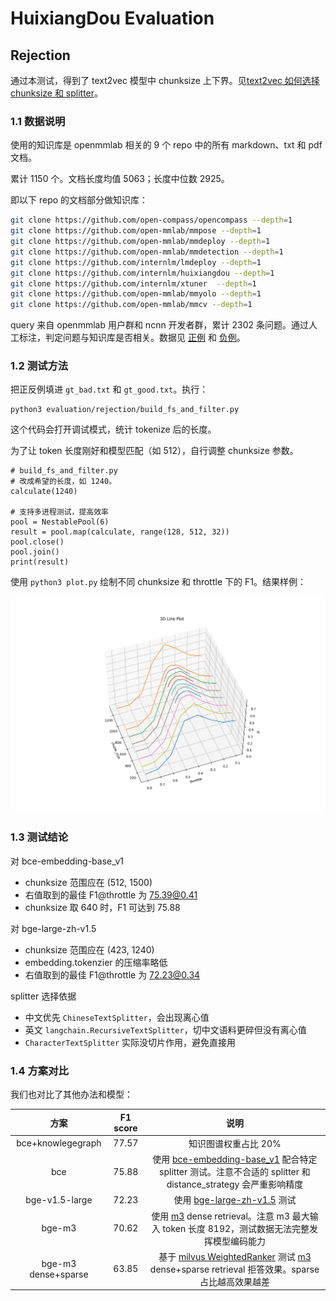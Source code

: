 # HuixiangDou Evaluation

## Rejection

通过本测试，得到了 text2vec 模型中 chunksize 上下界。见[text2vec 如何选择 chunksize 和 splitter](https://zhuanlan.zhihu.com/p/704311157)。

### **1.1 数据说明**

使用的知识库是 openmmlab 相关的 9 个 repo 中的所有 markdown、txt 和 pdf 文档。

累计 1150 个。文档长度均值 5063；长度中位数 2925。

即以下 repo 的文档部分做知识库：

```bash
git clone https://github.com/open-compass/opencompass --depth=1
git clone https://github.com/open-mmlab/mmpose --depth=1
git clone https://github.com/open-mmlab/mmdeploy --depth=1
git clone https://github.com/open-mmlab/mmdetection --depth=1
git clone https://github.com/internlm/lmdeploy --depth=1
git clone https://github.com/internlm/huixiangdou --depth=1
git clone https://github.com/internlm/xtuner  --depth=1
git clone https://github.com/open-mmlab/mmyolo --depth=1
git clone https://github.com/open-mmlab/mmcv --depth=1
```

query 来自 openmmlab 用户群和 ncnn 开发者群，累计 2302 条问题。通过人工标注，判定问题与知识库是否相关。数据见 [正例](https://github.com/tpoisonooo/huixiangdou-evaluation-results/blob/main/rejection/gt_good.txt) 和 [负例](https://github.com/tpoisonooo/huixiangdou-evaluation-results/blob/main/rejection/gt_bad.txt)。

### **1.2 测试方法**

把正反例填进 `gt_bad.txt` 和 `gt_good.txt`。执行：

```
python3 evaluation/rejection/build_fs_and_filter.py
```

这个代码会打开调试模式，统计 tokenize 后的长度。

为了让 token 长度刚好和模型匹配（如 512），自行调整 chunksize 参数。

```
# build_fs_and_filter.py
# 改成希望的长度，如 1240。
calculate(1240)

# 支持多进程测试，提高效率
pool = NestablePool(6)
result = pool.map(calculate, range(128, 512, 32))
pool.close()
pool.join()
print(result)
```

使用 `python3 plot.py` 绘制不同 chunksize 和 throttle 下的 F1。结果样例：

<img src="rejection/plot_example.png" width="600">

### **1.3 测试结论**

对 bce-embedding-base_v1

- chunksize 范围应在 (512, 1500)
- 右值取到的最佳 F1@throttle 为 75.39@0.41
- chunksize 取 640 时，F1 可达到 75.88

对 bge-large-zh-v1.5

- chunksize 范围应在 (423, 1240)
- embedding.tokenzier 的压缩率略低
- 右值取到的最佳 F1@throttle 为 72.23@0.34

splitter 选择依据

- 中文优先 `ChineseTextSplitter`，会出现离心值
- 英文 `langchain.RecursiveTextSplitter`，切中文语料更碎但没有离心值
- `CharacterTextSplitter` 实际没切片作用，避免直接用

### **1.4 方案对比**

我们也对比了其他办法和模型：

|        方案         | F1 score |                                                                                      说明                                                                                       |
| :-----------------: | :------: | :-----------------------------------------------------------------------------------------------------------------------------------------------------------------------------: |
|  bce+knowlegegraph  |  77.57   |                                                                              知识图谱权重占比 20%                                                                               |
|         bce         |  75.88   |          使用 [bce-embedding-base_v1](https://github.com/netease-youdao/BCEmbedding) 配合特定 splitter 测试。注意不合适的 splitter 和 distance_strategy 会严重影响精度          |
|   bge-v1.5-large    |  72.23   |                                                    使用 [bge-large-zh-v1.5](https://github.com/FlagOpen/FlagEmbedding) 测试                                                     |
|       bge-m3        |  70.62   |                    使用 [m3](https://github.com/FlagOpen/FlagEmbedding) dense retrieval。注意 m3 最大输入 token 长度 8192，测试数据无法完整发挥模型编码能力                     |
| bge-m3 dense+sparse |  63.85   | 基于 [milvus WeightedRanker](https://github.com/milvus-io/milvus) 测试 [m3](https://github.com/FlagOpen/FlagEmbedding) dense+sparse retrieval 拒答效果。sparse 占比越高效果越差 |
